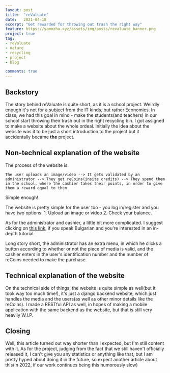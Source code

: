 ```yaml
---
layout: post
title:  "reValuate"
date:   2021-04-18
excerpt: "Get rewarded for throwing out trash the right way"
feature: https://yamozha.xyz/assets/img/posts/revaluate_banner.png
project: true
tag:
- reValuate
- nature
- recycling
- project
- blog

comments: true
---
```


## Backstory
The story behind reValuate is quite short, as it is a school project. Weirdly enough it's not for a subject from the IT kinds, but rather Economics. In class, we had this goal in mind - make the students(and teachers) in our school start throwing their trash out in the right recycling bin. I got assigned to make a website about the whole ordeal. Initially the idea about the website was it to be just a short introduction to the project but it accidentally became **the** project.

## Non-technical explanation of the website

The process of the website is:  

`The user uploads an image/video --> It gets validated by an administrator --> They get reCoins(insite credits) --> They spend them in the school, where the cashier takes their points, in order to give them a reward equal to them.`  

Simple enough!  

The website is pretty simple for the user too - you log in/register and you have two options: 1. Upload an image or video 2. Check your balance.  

As for the administrator and cashier, a little bit more complicated. I suggest clicking on [this link](https://www.youtube.com/channel/UCIWblGtjXAxwbTMUbhZ_PDQ), if you speak Bulgarian and you're interested in an in-depth tutorial.  

Long story short, the administrator has an extra menu, in which he clicks a button according to whether or not the piece of media is valid, and the cashier enters in the user's identification number and the number of reCoins needed to make the purchase.

## Technical explanation of the website
On the technical side of things, the website is quite simple as well(but it took way too much time!), it's just a django backend website, which just handles the media and the users(as well as other minor details like the reCoins). I made a RESTful API as well, in hopes of making a mobile application with the same backend as the website, but that is still very heavily W.I.P. 

## Closing
Well, this article turned out way shorter than I expected, but I'm still content with it. As for the project, judging from the fact that we still haven't officially released it, I can't give you any statistics or anything like that, but I am pretty hyped about doing it in the future, so expect another article about this(in 2022, if our work continues being this humorously slow)